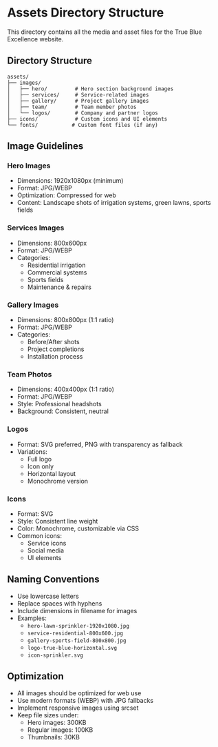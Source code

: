 # Assets Directory Structure

This directory contains all the media and asset files for the True Blue Excellence website.

## Directory Structure

```
assets/
├── images/
│   ├── hero/         # Hero section background images
│   ├── services/     # Service-related images
│   ├── gallery/      # Project gallery images
│   ├── team/         # Team member photos
│   └── logos/        # Company and partner logos
├── icons/            # Custom icons and UI elements
└── fonts/           # Custom font files (if any)
```

## Image Guidelines

### Hero Images
- Dimensions: 1920x1080px (minimum)
- Format: JPG/WEBP
- Optimization: Compressed for web
- Content: Landscape shots of irrigation systems, green lawns, sports fields

### Services Images
- Dimensions: 800x600px
- Format: JPG/WEBP
- Categories:
  - Residential irrigation
  - Commercial systems
  - Sports fields
  - Maintenance & repairs

### Gallery Images
- Dimensions: 800x800px (1:1 ratio)
- Format: JPG/WEBP
- Categories:
  - Before/After shots
  - Project completions
  - Installation process

### Team Photos
- Dimensions: 400x400px (1:1 ratio)
- Format: JPG/WEBP
- Style: Professional headshots
- Background: Consistent, neutral

### Logos
- Format: SVG preferred, PNG with transparency as fallback
- Variations:
  - Full logo
  - Icon only
  - Horizontal layout
  - Monochrome version

### Icons
- Format: SVG
- Style: Consistent line weight
- Color: Monochrome, customizable via CSS
- Common icons:
  - Service icons
  - Social media
  - UI elements

## Naming Conventions

- Use lowercase letters
- Replace spaces with hyphens
- Include dimensions in filename for images
- Examples:
  - `hero-lawn-sprinkler-1920x1080.jpg`
  - `service-residential-800x600.jpg`
  - `gallery-sports-field-800x800.jpg`
  - `logo-true-blue-horizontal.svg`
  - `icon-sprinkler.svg`

## Optimization

- All images should be optimized for web use
- Use modern formats (WEBP) with JPG fallbacks
- Implement responsive images using srcset
- Keep file sizes under:
  - Hero images: 300KB
  - Regular images: 100KB
  - Thumbnails: 30KB